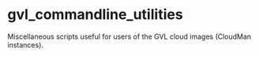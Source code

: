 gvl_commandline_utilities
=========================

Miscellaneous scripts useful for users of the GVL cloud images (CloudMan instances).
